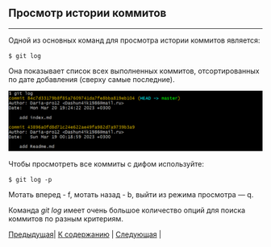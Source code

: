 ## Просмотр истории коммитов 
---
Одной из основных команд для просмотра истории коммитов является:

    $ git log

Она показывает список всех выполненных коммитов, отсортированных по дате добавления (сверху самые последние).

![git-log](./images/log.png)

Чтобы просмотреть все коммиты с дифом используйте:

    $ git log -p

Мотать вперед - f, мотать назад - b, выйти из режима просмотра — q.

Команда *git log* имеет очень большое количество опций для поиска коммитов по разным критериям.

[Предыдущая](./analis.md)| [К содержанию](./readme.md) | [Следующая](./cancel.md) |